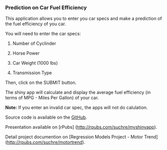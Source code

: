 ### Prediction on Car Fuel Efficiency

This application allows you to enter you car specs and make a prediction of the fuel efficiency of you car.


You will need to enter the car specs:

1) Number of Cyclinder

2) Horse Power

3) Car Weight (1000 lbs)

4) Transmission Type

Then, click on the SUBMIT button.

The shiny app will calculate and display the average fuel efficiency (in terms of MPG - Miles Per Gallon) of your car.

**Note:** If you enter an invalid car spec, the apps will not do calulation.

Source code is available on the [GitHub](https://github.com/suchre/Developing-Data-Product-Project).

Presentation available on [rPubs] (http://rpubs.com/suchre/myshinyapp).

Detail project documention on [Regression Models Project - Motor Trend] (http://rpubs.com/suchre/motortrend).